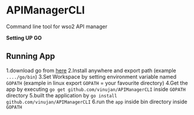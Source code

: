 # APIManagerCLI
Command line tool for wso2 API manager

**Setting UP GO**

Running App
-----------
1.download go from [here](https://golang.org/dl/)
2.Install anywhere and export path (example `..../go/bin`)
3.Set Workspace by setting environment variable named `GOPATH` (example in linux export `GOPATH` = your favourite directory)
4.Get the app by executing `go get github.com/vinujan/APIManagerCLI` inside `GOPATH` directory
5.built the application by `go install github.com/vinujan/APIManagerCLI`
6.run the `app` inside bin directory inside `GOPATH`